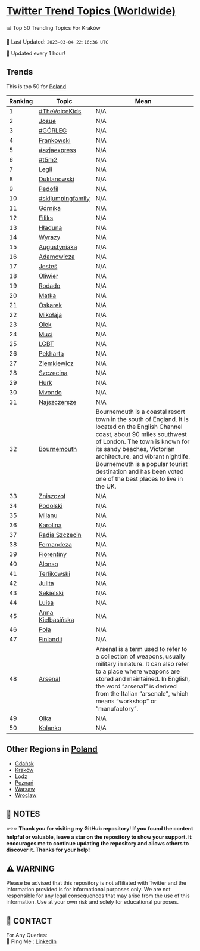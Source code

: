 [Twitter Trend Topics (Worldwide)](https://github.com/ErcinDedeoglu/Twitter-Trend-Topics)
==========


📊 Top 50 Trending Topics For Kraków

📆 Last Updated: `2023-03-04 22:16:36 UTC`

🔧 Updated every 1 hour!


## Trends

This is top 50 for [Poland](</Poland>)

| Ranking | Topic | Mean |
| ------- | ------------ | ------------ |
| 1 | [#TheVoiceKids](http://twitter.com/search?q=%23TheVoiceKids) | N/A |
| 2 | [Josue](http://twitter.com/search?q=Josue) | N/A |
| 3 | [#GÓRLEG](http://twitter.com/search?q=%23G%c3%93RLEG) | N/A |
| 4 | [Frankowski](http://twitter.com/search?q=Frankowski) | N/A |
| 5 | [#azjaexpress](http://twitter.com/search?q=%23azjaexpress) | N/A |
| 6 | [#t5m2](http://twitter.com/search?q=%23t5m2) | N/A |
| 7 | [Legii](http://twitter.com/search?q=Legii) | N/A |
| 8 | [Duklanowski](http://twitter.com/search?q=Duklanowski) | N/A |
| 9 | [Pedofil](http://twitter.com/search?q=Pedofil) | N/A |
| 10 | [#skijumpingfamily](http://twitter.com/search?q=%23skijumpingfamily) | N/A |
| 11 | [Górnika](http://twitter.com/search?q=G%c3%b3rnika) | N/A |
| 12 | [Filiks](http://twitter.com/search?q=Filiks) | N/A |
| 13 | [Hładuna](http://twitter.com/search?q=H%c5%82aduna) | N/A |
| 14 | [Wyrazy](http://twitter.com/search?q=Wyrazy) | N/A |
| 15 | [Augustyniaka](http://twitter.com/search?q=Augustyniaka) | N/A |
| 16 | [Adamowicza](http://twitter.com/search?q=Adamowicza) | N/A |
| 17 | [Jesteś](http://twitter.com/search?q=Jeste%c5%9b) | N/A |
| 18 | [Oliwier](http://twitter.com/search?q=Oliwier) | N/A |
| 19 | [Rodado](http://twitter.com/search?q=Rodado) | N/A |
| 20 | [Matka](http://twitter.com/search?q=Matka) | N/A |
| 21 | [Oskarek](http://twitter.com/search?q=Oskarek) | N/A |
| 22 | [Mikołaja](http://twitter.com/search?q=Miko%c5%82aja) | N/A |
| 23 | [Olek](http://twitter.com/search?q=Olek) | N/A |
| 24 | [Muci](http://twitter.com/search?q=Muci) | N/A |
| 25 | [LGBT](http://twitter.com/search?q=LGBT) | N/A |
| 26 | [Pekharta](http://twitter.com/search?q=Pekharta) | N/A |
| 27 | [Ziemkiewicz](http://twitter.com/search?q=Ziemkiewicz) | N/A |
| 28 | [Szczecina](http://twitter.com/search?q=Szczecina) | N/A |
| 29 | [Hurk](http://twitter.com/search?q=Hurk) | N/A |
| 30 | [Mvondo](http://twitter.com/search?q=Mvondo) | N/A |
| 31 | [Najszczersze](http://twitter.com/search?q=Najszczersze) | N/A |
| 32 | [Bournemouth](http://twitter.com/search?q=Bournemouth) | Bournemouth is a coastal resort town in the south of England. It is located on the English Channel coast, about 90 miles southwest of London. The town is known for its sandy beaches, Victorian architecture, and vibrant nightlife. Bournemouth is a popular tourist destination and has been voted one of the best places to live in the UK. |
| 33 | [Zniszczoł](http://twitter.com/search?q=Zniszczo%c5%82) | N/A |
| 34 | [Podolski](http://twitter.com/search?q=Podolski) | N/A |
| 35 | [Milanu](http://twitter.com/search?q=Milanu) | N/A |
| 36 | [Karolina](http://twitter.com/search?q=Karolina) | N/A |
| 37 | [Radia Szczecin](http://twitter.com/search?q=Radia+Szczecin) | N/A |
| 38 | [Fernandeza](http://twitter.com/search?q=Fernandeza) | N/A |
| 39 | [Fiorentiny](http://twitter.com/search?q=Fiorentiny) | N/A |
| 40 | [Alonso](http://twitter.com/search?q=Alonso) | N/A |
| 41 | [Terlikowski](http://twitter.com/search?q=Terlikowski) | N/A |
| 42 | [Julita](http://twitter.com/search?q=Julita) | N/A |
| 43 | [Sekielski](http://twitter.com/search?q=Sekielski) | N/A |
| 44 | [Luisa](http://twitter.com/search?q=Luisa) | N/A |
| 45 | [Anna Kiełbasińska](http://twitter.com/search?q=Anna+Kie%c5%82basi%c5%84ska) | N/A |
| 46 | [Pola](http://twitter.com/search?q=Pola) | N/A |
| 47 | [Finlandii](http://twitter.com/search?q=Finlandii) | N/A |
| 48 | [Arsenal](http://twitter.com/search?q=Arsenal) | Arsenal is a term used to refer to a collection of weapons, usually military in nature. It can also refer to a place where weapons are stored and maintained. In English, the word “arsenal” is derived from the Italian “arsenale”, which means “workshop” or “manufactory”. |
| 49 | [Olka](http://twitter.com/search?q=Olka) | N/A |
| 50 | [Kolanko](http://twitter.com/search?q=Kolanko) | N/A |



## Other Regions in [Poland](</Poland>)

* [Gdańsk](</Poland/Gdańsk.md>)
* [Kraków](</Poland/Kraków.md>)
* [Lodz](</Poland/Lodz.md>)
* [Poznań](</Poland/Poznań.md>)
* [Warsaw](</Poland/Warsaw.md>)
* [Wroclaw](</Poland/Wroclaw.md>)



## 📝 NOTES

⭐⭐⭐ **Thank you for visiting my GitHub repository! If you found the content helpful or valuable, leave a star on the repository to show your support. It encourages me to continue updating the repository and allows others to discover it. Thanks for your help!**


## ⚠️ WARNING

Please be advised that this repository is not affiliated with Twitter and the information provided is for informational purposes only. We are not responsible for any legal consequences that may arise from the use of this information. Use at your own risk and solely for educational purposes.


## 📨 CONTACT

 For Any Queries:  
            🏓 Ping Me : [LinkedIn](https://www.linkedin.com/in/ercindedeoglu/)
